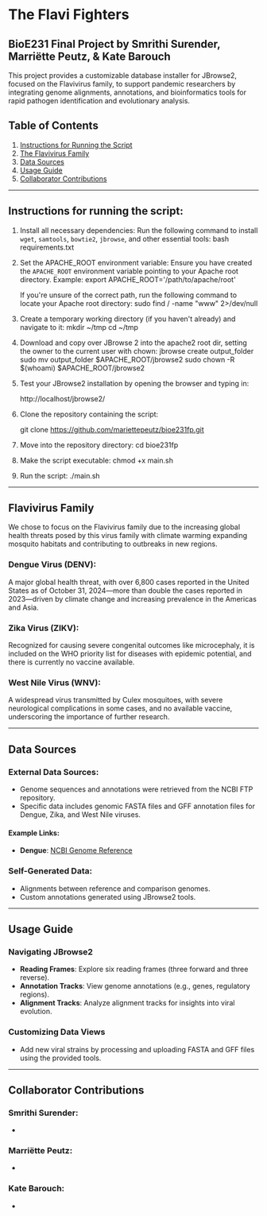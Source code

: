 # The Flavi Fighters
## BioE231 Final Project by Smrithi Surender, Marriëtte Peutz, & Kate Barouch

This project provides a customizable database installer for JBrowse2, focused on the Flavivirus family, to support pandemic researchers by integrating genome alignments, annotations, and bioinformatics tools for rapid pathogen identification and evolutionary analysis.

## **Table of Contents**
1. [Instructions for Running the Script](#instructions-for-running-the-script)
2. [The Flavivirus Family](#the-flavivirus-family)
3. [Data Sources](#data-sources)
4. [Usage Guide](#usage-guide)
5. [Collaborator Contributions](#collaborator-contributions)

---

## Instructions for running the script:

1. Install all necessary dependencies:
   Run the following command to install `wget`, `samtools`, `bowtie2`, `jbrowse`, and other essential tools:
      bash requirements.txt

2. Set the APACHE_ROOT environment variable:
   Ensure you have created the `APACHE_ROOT` environment variable pointing to your Apache root directory.
   Example:
       export APACHE_ROOT='/path/to/apache/root'

   If you're unsure of the correct path, run the following command to locate your Apache root directory:
       sudo find / -name "www" 2>/dev/null

3. Create a temporary working directory (if you haven't already) and navigate to it:
      mkdir ~/tmp
      cd ~/tmp

4. Download and copy over JBrowse 2 into the apache2 root dir, setting the owner to the current user with chown:
      jbrowse create output_folder
      sudo mv output_folder $APACHE_ROOT/jbrowse2
      sudo chown -R $(whoami) $APACHE_ROOT/jbrowse2

5. Test your JBrowse2 installation by opening the browser and typing in:
   
      http://localhost/jbrowse2/

7. Clone the repository containing the script:
   
   git clone https://github.com/mariettepeutz/bioe231fp.git

9. Move into the repository directory:
   cd bioe231fp

10. Make the script executable:
   chmod +x main.sh

11. Run the script:
   ./main.sh

---

## Flavivirus Family

We chose to focus on the Flavivirus family due to the increasing global health threats posed by this virus family with climate warming expanding mosquito habitats and contributing to outbreaks in new regions.

### Dengue Virus (DENV): 
A major global health threat, with over 6,800 cases reported in the United States as of October 31, 2024—more than double the cases reported in 2023—driven by climate change and increasing prevalence in the Americas and Asia.

### Zika Virus (ZIKV): 
Recognized for causing severe congenital outcomes like microcephaly, it is included on the WHO priority list for diseases with epidemic potential, and there is currently no vaccine available.

### West Nile Virus (WNV): 
A widespread virus transmitted by Culex mosquitoes, with severe neurological complications in some cases, and no available vaccine, underscoring the importance of further research.

---

## **Data Sources**

### **External Data Sources**:
- Genome sequences and annotations were retrieved from the NCBI FTP repository.
- Specific data includes genomic FASTA files and GFF annotation files for Dengue, Zika, and West Nile viruses.

#### **Example Links**:
- **Dengue**: [NCBI Genome Reference](https://ftp.ncbi.nlm.nih.gov/genomes/all/GCF/000/862/125/GCF_000862125.1_ViralProj15306/)

### **Self-Generated Data**:
- Alignments between reference and comparison genomes.
- Custom annotations generated using JBrowse2 tools.

---

## **Usage Guide**

### **Navigating JBrowse2**
- **Reading Frames**: Explore six reading frames (three forward and three reverse).
- **Annotation Tracks**: View genome annotations (e.g., genes, regulatory regions).
- **Alignment Tracks**: Analyze alignment tracks for insights into viral evolution.

### **Customizing Data Views**
- Add new viral strains by processing and uploading FASTA and GFF files using the provided tools.

---

## **Collaborator Contributions**

### **Smrithi Surender**:
- 

### **Marriëtte Peutz**:
- 

### **Kate Barouch**:
- 
